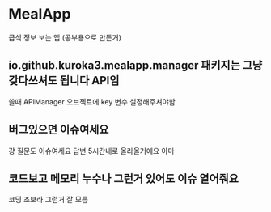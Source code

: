 # MealApp
급식 정보 보는 앱 (공부용으로 만든거)
  
## io.github.kuroka3.mealapp.manager 패키지는 그냥 갖다쓰셔도 됩니다 API임
쓸때 APIManager 오브젝트에 key 변수 설정해주셔야함  

## 버그있으면 이슈여세요
걍 질문도 이슈여세요 답변 5시간내로 올라올거에요 아마  

## 코드보고 메모리 누수나 그런거 있어도 이슈 열어줘요
코딩 초보라 그런거 잘 모름
